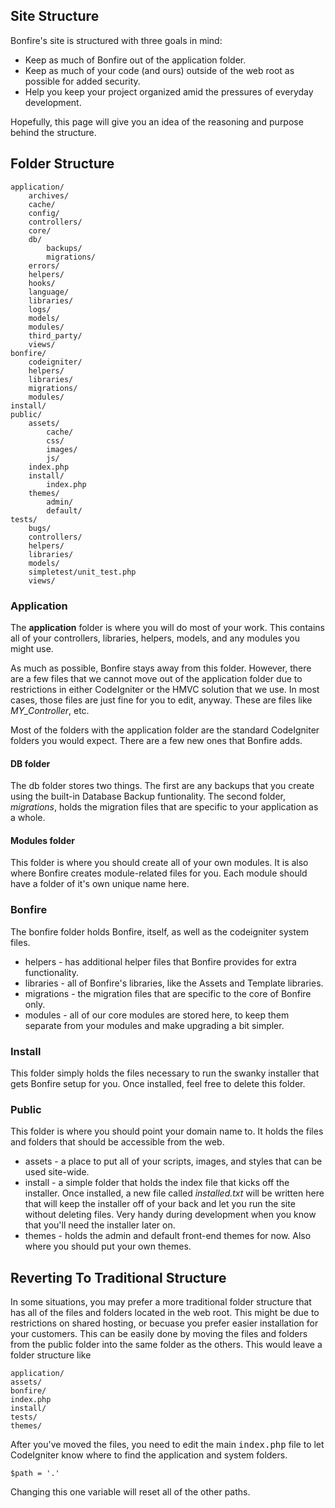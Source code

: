 ## Site Structure

Bonfire's site is structured with three goals in mind:

- Keep as much of Bonfire out of the application folder.
- Keep as much of your code (and ours) outside of the web root as possible for added security.
- Help you keep your project organized amid the pressures of everyday development.

Hopefully, this page will give you an idea of the reasoning and purpose behind the structure.

## Folder Structure


    application/
        archives/
        cache/
        config/
        controllers/
        core/
        db/
            backups/
            migrations/
        errors/
        helpers/
        hooks/
        language/
        libraries/
        logs/
        models/
        modules/
        third_party/
        views/
    bonfire/
        codeigniter/
        helpers/
        libraries/
        migrations/
        modules/
    install/
    public/
        assets/
            cache/
            css/
            images/
            js/
        index.php
        install/
            index.php
        themes/
            admin/
            default/
    tests/
        bugs/
        controllers/
        helpers/
        libraries/
        models/
        simpletest/unit_test.php
        views/


### Application

The __application__ folder is where you will do most of your work. This contains all of your controllers, libraries, helpers, models, and any modules you might use.

As much as possible, Bonfire stays away from this folder. However, there are a few files that we cannot move out of the application folder due to restrictions in either CodeIgniter or the HMVC solution that we use. In most cases, those files are just fine for you to edit, anyway. These are files like *MY_Controller*, etc.

Most of the folders with the application folder are the standard CodeIgniter folders you would expect. There are a few new ones that Bonfire adds.


#### DB folder

The db folder stores two things. The first are any backups that you create using the built-in Database Backup funtionality. The second folder, *migrations*, holds the migration files that are specific to your application as a whole.

#### Modules folder

This folder is where you should create all of your own modules. It is also where Bonfire creates module-related files for you. Each module should have a folder of it's own unique name here.




### Bonfire

The bonfire folder holds Bonfire, itself, as well as the codeigniter system files.

- helpers - has additional helper files that Bonfire provides for extra functionality.
- libraries - all of Bonfire's libraries, like the Assets and Template libraries.
- migrations - the migration files that are specific to the core of Bonfire only.
- modules - all of our core modules are stored here, to keep them separate from your modules and make upgrading a bit simpler.



### Install

This folder simply holds the files necessary to run the swanky installer that gets Bonfire setup for you. Once installed, feel free to delete this folder.

### Public

This folder is where you should point your domain name to. It holds the files and folders that should be accessible from the web.

- assets - a place to put all of your scripts, images, and styles that can be used site-wide.
- install - a simple folder that holds the index file that kicks off the installer. Once installed, a new file called *installed.txt* will be written here that will keep the installer off of your back and let you run the site without deleting files. Very handy during development when you know that you'll need the installer later on.
- themes - holds the admin and default front-end themes for now. Also where you should put your own themes.

## Reverting To Traditional Structure

In some situations, you may prefer a more traditional folder structure that has all of the files and folders located in the web root. This might be due to restrictions on shared hosting, or becuase you prefer easier installation for your customers. This can be easily done by moving the files and folders from the public folder into the same folder as the others. This would leave a folder structure like

    application/
    assets/
    bonfire/
    index.php
    install/
    tests/
    themes/

After you've moved the files, you need to edit the main <tt>index.php</tt> file to let CodeIgniter know where to find the application and system folders.

    $path = '.'

Changing this one variable will reset all of the other paths.
